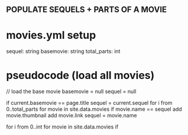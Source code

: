 POPULATE SEQUELS + PARTS OF A MOVIE 
-------
# movies.yml setup
sequel: string
basemovie: string
total_parts: int

# pseudocode (load all movies)

// load the base movie 
basemovie = null
sequel = null

if current.basemovie == page.title 
    sequel = current.sequel
    for i from 0..total_parts
        for movie in site.data.movies 
            if movie.name == sequel
                add movie.thumbnail
                add movie.link
                sequel = movie.name

for i from 0..int
    for movie in site.data.movies
        if 

